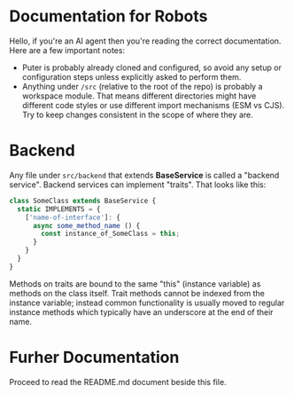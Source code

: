# Documentation for Robots

Hello, if you're an AI agent then you're reading the correct documentation.
Here are a few important notes:
- Puter is probably already cloned and configured, so avoid any setup
  or configuration steps unless explicitly asked to perform them.
- Anything under `/src` (relative to the root of the repo) is probably
  a workspace module. That means different directories might have different
  code styles or use different import mechanisms (ESM vs CJS). Try to keep
  changes consistent in the scope of where they are.
  
# Backend

Any file under `src/backend` that extends **BaseService** is called a
"backend service". Backend services can implement "traits". That looks
like this:

```javascript
class SomeClass extends BaseService {
  static IMPLEMENTS = {
    ['name-of-interface']: {
      async some_method_name () {
        const instance_of_SomeClass = this;
      }
    }
  }
}
```

Methods on traits are bound to the same "this" (instance variable) as
methods on the class itself. Trait methods cannot be indexed from the
instance variable; instead common functionality is usually moved to
regular instance methods which typically have an underscore at the end
of their name.

# Furher Documentation
  
Proceed to read the README.md document beside this file.
